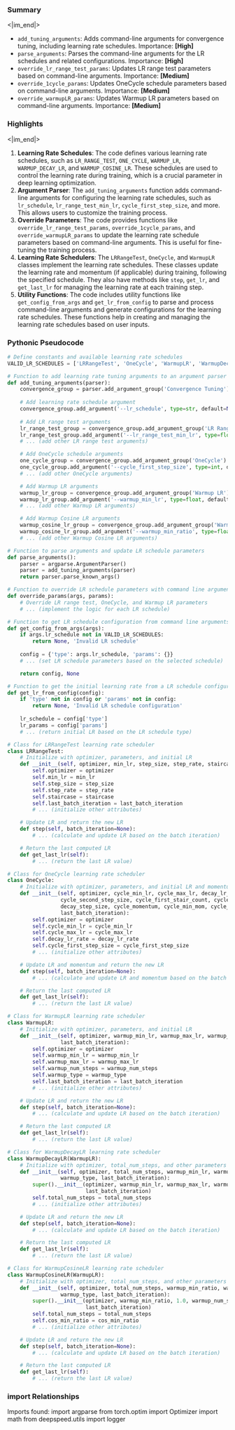 

### Summary

<|im_end|>

* `add_tuning_arguments`: Adds command-line arguments for convergence tuning, including learning rate schedules. Importance: **[High]**
* `parse_arguments`: Parses the command-line arguments for the LR schedules and related configurations. Importance: **[High]**
* `override_lr_range_test_params`: Updates LR range test parameters based on command-line arguments. Importance: **[Medium]**
* `override_1cycle_params`: Updates OneCycle schedule parameters based on command-line arguments. Importance: **[Medium]**
* `override_warmupLR_params`: Updates Warmup LR parameters based on command-line arguments. Importance: **[Medium]**

### Highlights

<|im_end|>

1. **Learning Rate Schedules**: The code defines various learning rate schedules, such as `LR_RANGE_TEST`, `ONE_CYCLE`, `WARMUP_LR`, `WARMUP_DECAY_LR`, and `WARMUP_COSINE_LR`. These schedules are used to control the learning rate during training, which is a crucial parameter in deep learning optimization.
2. **Argument Parser**: The `add_tuning_arguments` function adds command-line arguments for configuring the learning rate schedules, such as `lr_schedule`, `lr_range_test_min_lr`, `cycle_first_step_size`, and more. This allows users to customize the training process.
3. **Override Parameters**: The code provides functions like `override_lr_range_test_params`, `override_1cycle_params`, and `override_warmupLR_params` to update the learning rate schedule parameters based on command-line arguments. This is useful for fine-tuning the training process.
4. **Learning Rate Schedulers**: The `LRRangeTest`, `OneCycle`, and `WarmupLR` classes implement the learning rate schedules. These classes update the learning rate and momentum (if applicable) during training, following the specified schedule. They also have methods like `step`, `get_lr`, and `get_last_lr` for managing the learning rate at each training step.
5. **Utility Functions**: The code includes utility functions like `get_config_from_args` and `get_lr_from_config` to parse and process command-line arguments and generate configurations for the learning rate schedules. These functions help in creating and managing the learning rate schedules based on user inputs.

### Pythonic Pseudocode

```python
# Define constants and available learning rate schedules
VALID_LR_SCHEDULES = ['LRRangeTest', 'OneCycle', 'WarmupLR', 'WarmupDecayLR', 'WarmupCosineLR']

# Function to add learning rate tuning arguments to an argument parser
def add_tuning_arguments(parser):
    convergence_group = parser.add_argument_group('Convergence Tuning')
    
    # Add learning rate schedule argument
    convergence_group.add_argument('--lr_schedule', type=str, default=None, help='Learning rate schedule.')
    
    # Add LR range test arguments
    lr_range_test_group = convergence_group.add_argument_group('LR Range Test')
    lr_range_test_group.add_argument('--lr_range_test_min_lr', type=float, default=0.001, help='Starting LR value.')
    # ... (add other LR range test arguments)

    # Add OneCycle schedule arguments
    one_cycle_group = convergence_group.add_argument_group('OneCycle')
    one_cycle_group.add_argument('--cycle_first_step_size', type=int, default=1000, help='First step size.')
    # ... (add other OneCycle arguments)

    # Add Warmup LR arguments
    warmup_lr_group = convergence_group.add_argument_group('Warmup LR')
    warmup_lr_group.add_argument('--warmup_min_lr', type=float, default=0, help='Warmup LR minimum value.')
    # ... (add other Warmup LR arguments)

    # Add Warmup Cosine LR arguments
    warmup_cosine_lr_group = convergence_group.add_argument_group('Warmup Cosine LR')
    warmup_cosine_lr_group.add_argument('--warmup_min_ratio', type=float, default=0.01, help='Warmup cosine LR lower bound.')
    # ... (add other Warmup Cosine LR arguments)

# Function to parse arguments and update LR schedule parameters
def parse_arguments():
    parser = argparse.ArgumentParser()
    parser = add_tuning_arguments(parser)
    return parser.parse_known_args()

# Function to override LR schedule parameters with command line arguments
def override_params(args, params):
    # Override LR range test, OneCycle, and Warmup LR parameters
    # ... (implement the logic for each LR schedule)

# Function to get LR schedule configuration from command line arguments
def get_config_from_args(args):
    if args.lr_schedule not in VALID_LR_SCHEDULES:
        return None, 'Invalid LR schedule'
    
    config = {'type': args.lr_schedule, 'params': {}}
    # ... (set LR schedule parameters based on the selected schedule)

    return config, None

# Function to get the initial learning rate from a LR schedule configuration
def get_lr_from_config(config):
    if 'type' not in config or 'params' not in config:
        return None, 'Invalid LR schedule configuration'
    
    lr_schedule = config['type']
    lr_params = config['params']
    # ... (return initial LR based on the LR schedule type)

# Class for LRRangeTest learning rate scheduler
class LRRangeTest:
    # Initialize with optimizer, parameters, and initial LR
    def __init__(self, optimizer, min_lr, step_size, step_rate, staircase, last_batch_iteration):
        self.optimizer = optimizer
        self.min_lr = min_lr
        self.step_size = step_size
        self.step_rate = step_rate
        self.staircase = staircase
        self.last_batch_iteration = last_batch_iteration
        # ... (initialize other attributes)

    # Update LR and return the new LR
    def step(self, batch_iteration=None):
        # ... (calculate and update LR based on the batch iteration)

    # Return the last computed LR
    def get_last_lr(self):
        # ... (return the last LR value)

# Class for OneCycle learning rate scheduler
class OneCycle:
    # Initialize with optimizer, parameters, and initial LR and momentum
    def __init__(self, optimizer, cycle_min_lr, cycle_max_lr, decay_lr_rate, cycle_first_step_size, 
                 cycle_second_step_size, cycle_first_stair_count, cycle_second_stair_count, 
                 decay_step_size, cycle_momentum, cycle_min_mom, cycle_max_mom, decay_mom_rate, 
                 last_batch_iteration):
        self.optimizer = optimizer
        self.cycle_min_lr = cycle_min_lr
        self.cycle_max_lr = cycle_max_lr
        self.decay_lr_rate = decay_lr_rate
        self.cycle_first_step_size = cycle_first_step_size
        # ... (initialize other attributes)

    # Update LR and momentum and return the new LR
    def step(self, batch_iteration=None):
        # ... (calculate and update LR and momentum based on the batch iteration)

    # Return the last computed LR
    def get_last_lr(self):
        # ... (return the last LR value)

# Class for WarmupLR learning rate scheduler
class WarmupLR:
    # Initialize with optimizer, parameters, and initial LR
    def __init__(self, optimizer, warmup_min_lr, warmup_max_lr, warmup_num_steps, warmup_type, 
                 last_batch_iteration):
        self.optimizer = optimizer
        self.warmup_min_lr = warmup_min_lr
        self.warmup_max_lr = warmup_max_lr
        self.warmup_num_steps = warmup_num_steps
        self.warmup_type = warmup_type
        self.last_batch_iteration = last_batch_iteration
        # ... (initialize other attributes)

    # Update LR and return the new LR
    def step(self, batch_iteration=None):
        # ... (calculate and update LR based on the batch iteration)

    # Return the last computed LR
    def get_last_lr(self):
        # ... (return the last LR value)

# Class for WarmupDecayLR learning rate scheduler
class WarmupDecayLR(WarmupLR):
    # Initialize with optimizer, total_num_steps, and other parameters
    def __init__(self, optimizer, total_num_steps, warmup_min_lr, warmup_max_lr, warmup_num_steps, 
                 warmup_type, last_batch_iteration):
        super().__init__(optimizer, warmup_min_lr, warmup_max_lr, warmup_num_steps, warmup_type, 
                         last_batch_iteration)
        self.total_num_steps = total_num_steps
        # ... (initialize other attributes)

    # Update LR and return the new LR
    def step(self, batch_iteration=None):
        # ... (calculate and update LR based on the batch iteration)

    # Return the last computed LR
    def get_last_lr(self):
        # ... (return the last LR value)

# Class for WarmupCosineLR learning rate scheduler
class WarmupCosineLR(WarmupLR):
    # Initialize with optimizer, total_num_steps, and other parameters
    def __init__(self, optimizer, total_num_steps, warmup_min_ratio, warmup_num_steps, cos_min_ratio, 
                 warmup_type, last_batch_iteration):
        super().__init__(optimizer, warmup_min_ratio, 1.0, warmup_num_steps, warmup_type, 
                         last_batch_iteration)
        self.total_num_steps = total_num_steps
        self.cos_min_ratio = cos_min_ratio
        # ... (initialize other attributes)

    # Update LR and return the new LR
    def step(self, batch_iteration=None):
        # ... (calculate and update LR based on the batch iteration)

    # Return the last computed LR
    def get_last_lr(self):
        # ... (return the last LR value)
```


### import Relationships

Imports found:
import argparse
from torch.optim import Optimizer
import math
from deepspeed.utils import logger